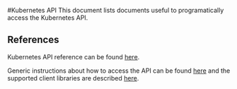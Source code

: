 #Kubernetes API
This document lists documents useful to programatically access the Kubernetes API.

## References
Kubernetes API reference can be found [here](https://kubernetes.io/docs/reference/generated/kubernetes-api/v1.10/#-strong-api-overview-strong-).

Generic instructions about how to access the API can be found [here](https://kubernetes.io/docs/tasks/administer-cluster/access-cluster-api/)
and the supported client libraries are described [here](https://kubernetes.io/docs/reference/using-api/client-libraries/).

